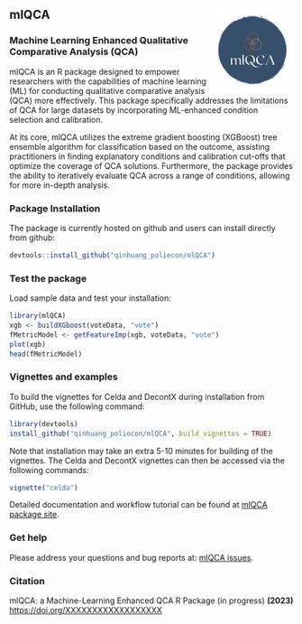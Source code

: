 ## mlQCA <img src="man/figures/mlQCA_logo.png" align="right" width="150"/>
    
### Machine Learning Enhanced Qualitative Comparative Analysis (QCA)

mlQCA is an R package designed to empower researchers with the capabilities of machine learning (ML) for conducting qualitative comparative analysis (QCA) more effectively. This package specifically addresses the limitations of QCA for large datasets by incorporating ML-enhanced condition selection and calibration.

At its core, mlQCA utilizes the extreme gradient boosting (XGBoost) tree ensemble algorithm for classification based on the outcome, assisting practitioners in finding explanatory conditions and calibration cut-offs that optimize the coverage of QCA solutions. Furthermore, the package provides the ability to iteratively evaluate QCA across a range of conditions, allowing for more in-depth analysis.

### Package Installation

The package is currently hosted on github and users can install directly from github:

``` r
devtools::install_github("qinhuang_poliecon/mlQCA")
```

### Test the package

Load sample data and test your installation:

``` r
library(mlQCA)
xgb <- buildXGboost(voteData, "vote")
fMetricModel <- getFeatureImp(xgb, voteData, "vote")
plot(xgb)
head(fMetricModel)
```

### Vignettes and examples

To build the vignettes for Celda and DecontX during installation from GitHub, use the following command:

``` r
library(devtools)
install_github("qinhuang_poliecon/mlQCA", build_vignettes = TRUE)
```

Note that installation may take an extra 5-10 minutes for building of the vignettes. The Celda and DecontX vignettes can then be accessed via the following commands:

``` r
vignette("celda")
```

Detailed documentation and workflow tutorial can be found at [mlQCA package site](https://qinhuang-poliecon.github.io/mlQCA/).

### Get help

Please address your questions and bug reports at: [mlQCA issues](https://github.com/qinhuang_poliecon/mlQCA/issues).

### Citation

mlQCA: a Machine-Learning Enhanced QCA R Package (in progress) **(2023)** <https://doi.org/XXXXXXXXXXXXXXXXXX>
